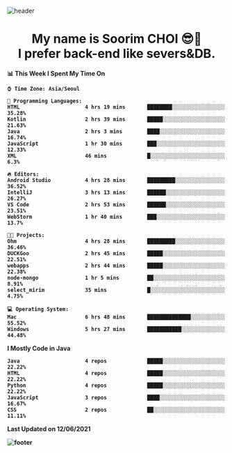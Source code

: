 <!--
**sxxrxm/sxxrxm** is a ✨ _special_ ✨ repository because its `README.md` (this file) appears on your GitHub profile.
-->
![header](https://capsule-render.vercel.app/api?type=Waving&color=gradient&height=300&section=header&text=Soorim%20CHOI&fontSize=90&animation=twinkling&fontAlignY=40)
<h1 align="center">
  My name is <b>Soorim CHOI<b> 😎👋
  <br>
  I prefer back-end like severs&DB.
</h1>
  
<!--START_SECTION:waka-->
📊 **This Week I Spent My Time On** 

```text
⌚︎ Time Zone: Asia/Seoul

💬 Programming Languages: 
HTML                     4 hrs 19 mins       ████████░░░░░░░░░░░░░░░░░   35.28% 
Kotlin                   2 hrs 39 mins       █████░░░░░░░░░░░░░░░░░░░░   21.63% 
Java                     2 hrs 3 mins        ████░░░░░░░░░░░░░░░░░░░░░   16.74% 
JavaScript               1 hr 30 mins        ███░░░░░░░░░░░░░░░░░░░░░░   12.33% 
XML                      46 mins             █░░░░░░░░░░░░░░░░░░░░░░░░   6.3%

🔥 Editors: 
Android Studio           4 hrs 28 mins       █████████░░░░░░░░░░░░░░░░   36.52% 
IntelliJ                 3 hrs 13 mins       ██████░░░░░░░░░░░░░░░░░░░   26.27% 
VS Code                  2 hrs 53 mins       ██████░░░░░░░░░░░░░░░░░░░   23.51% 
WebStorm                 1 hr 40 mins        ███░░░░░░░░░░░░░░░░░░░░░░   13.7%

🐱‍💻 Projects: 
Ohm                      4 hrs 28 mins       █████████░░░░░░░░░░░░░░░░   36.46% 
DUCKGoo                  2 hrs 45 mins       █████░░░░░░░░░░░░░░░░░░░░   22.51% 
webapps                  2 hrs 44 mins       █████░░░░░░░░░░░░░░░░░░░░   22.38% 
node-mongo               1 hr 5 mins         ██░░░░░░░░░░░░░░░░░░░░░░░   8.91% 
select_mirim             35 mins             █░░░░░░░░░░░░░░░░░░░░░░░░   4.75%

💻 Operating System: 
Mac                      6 hrs 48 mins       ██████████████░░░░░░░░░░░   55.52% 
Windows                  5 hrs 27 mins       ███████████░░░░░░░░░░░░░░   44.48%

```

**I Mostly Code in Java** 

```text
Java                     4 repos             █████░░░░░░░░░░░░░░░░░░░░   22.22% 
HTML                     4 repos             █████░░░░░░░░░░░░░░░░░░░░   22.22% 
Python                   4 repos             █████░░░░░░░░░░░░░░░░░░░░   22.22% 
JavaScript               3 repos             ████░░░░░░░░░░░░░░░░░░░░░   16.67% 
CSS                      2 repos             ██░░░░░░░░░░░░░░░░░░░░░░░   11.11%

```



 Last Updated on 12/06/2021
<!--END_SECTION:waka-->


![footer](https://capsule-render.vercel.app/api?type=Waving&section=footer&color=gradient&height=300)
